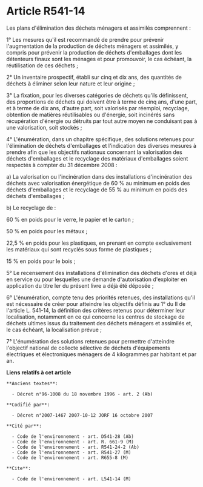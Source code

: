 # Article R541-14

Les plans d'élimination des déchets ménagers et assimilés comprennent :

1° Les mesures qu'il est recommandé de prendre pour prévenir l'augmentation de la production de déchets ménagers et
assimilés, y compris pour prévenir la production de déchets d'emballages dont les détenteurs finaux sont les ménages et pour
promouvoir, le cas échéant, la réutilisation de ces déchets ;

2° Un inventaire prospectif, établi sur cinq et dix ans, des quantités de déchets à éliminer selon leur nature et leur
origine ;

3° La fixation, pour les diverses catégories de déchets qu'ils définissent, des proportions de déchets qui doivent être à
terme de cinq ans, d'une part, et à terme de dix ans, d'autre part, soit valorisés par réemploi, recyclage, obtention de
matières réutilisables ou d'énergie, soit incinérés sans récupération d'énergie ou détruits par tout autre moyen ne
conduisant pas à une valorisation, soit stockés ;

4° L'énumération, dans un chapitre spécifique, des solutions retenues pour l'élimination de déchets d'emballages et
l'indication des diverses mesures à prendre afin que les objectifs nationaux concernant la valorisation des déchets
d'emballages et le recyclage des matériaux d'emballages soient respectés à compter du 31 décembre 2008 :

a) La valorisation ou l'incinération dans des installations d'incinération des déchets avec valorisation énergétique de 60 %
au minimum en poids des déchets d'emballages et le recyclage de 55 % au minimum en poids des déchets d'emballages ;

b) Le recyclage de :

60 % en poids pour le verre, le papier et le carton ;

50 % en poids pour les métaux ;

22,5 % en poids pour les plastiques, en prenant en compte exclusivement les matériaux qui sont recyclés sous forme de
plastiques ;

15 % en poids pour le bois ;

5° Le recensement des installations d'élimination des déchets d'ores et déjà en service ou pour lesquelles une demande
d'autorisation d'exploiter en application du titre Ier du présent livre a déjà été déposée ;

6° L'énumération, compte tenu des priorités retenues, des installations qu'il est nécessaire de créer pour atteindre les
objectifs définis au 1° du II de l'article L. 541-14, la définition des critères retenus pour déterminer leur localisation,
notamment en ce qui concerne les centres de stockage de déchets ultimes issus du traitement des déchets ménagers et assimilés
et, le cas échéant, la localisation prévue ;

7° L'énumération des solutions retenues pour permettre d'atteindre l'objectif national de collecte sélective de déchets
d'équipements électriques et électroniques ménagers de 4 kilogrammes par habitant et par an.

**Liens relatifs à cet article**

	**Anciens textes**:

	  - Décret n°96-1008 du 18 novembre 1996 - art. 2 (Ab)

	**Codifié par**:

	  - Décret n°2007-1467 2007-10-12 JORF 16 octobre 2007

	**Cité par**:

	  - Code de l'environnement - art. D541-28 (Ab)
	  - Code de l'environnement - art. R. 661-9 (M)
	  - Code de l'environnement - art. R541-24-2 (Ab)
	  - Code de l'environnement - art. R541-27 (M)
	  - Code de l'environnement - art. R655-8 (M)

	**Cite**:

	  - Code de l'environnement - art. L541-14 (M)
